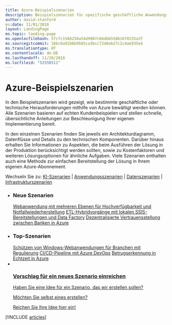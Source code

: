 ```yaml
---
title: Azure-Beispielszenarien
description: Beispielszenarien für spezifische geschäftliche Anwendungsfälle
author: david-stanford
ms:date: 11/01/2018
layout: LandingPage
ms.topic: landing-page
ms.openlocfilehash: 5fcfc1566256a54d9907c66dbb550616f0155a3f
ms.sourcegitcommit: 16bc6a91b6b9565ca3bcc72d6eb27c2c4ae935e4
ms.translationtype: HT
ms.contentlocale: de-DE
ms.lasthandoff: 11/28/2018
ms.locfileid: "52550511"
---
```

# <a name="azure-example-scenarios"></a>Azure-Beispielszenarien

In den Beispielszenarien wird gezeigt, wie bestimmte geschäftliche oder technische Herausforderungen mithilfe von Azure bewältigt werden können. Alle Szenarien basieren auf echten Kundenbeispielen und stellen schnelle, übersichtliche Anleitungen zur Beschleunigung Ihrer eigenen Implementierung bereit.

In den einzelnen Szenarien finden Sie jeweils ein Architekturdiagramm, Datenflüsse und Details zu den technischen Komponenten. Darüber hinaus erhalten Sie Informationen zu Aspekten, die beim Ausführen der Lösung in der Produktion berücksichtigt werden sollten, sowie zu Kostenfaktoren und weiteren Lösungsoptionen für ähnliche Aufgaben. Viele Szenarien enthalten auch eine Methode zur einfachen Bereitstellung der Lösung in Ihrem eigenen Azure-Abonnement.

Wechseln Sie zu: [KI-Szenarien](#ai-scenarios) | [Anwendungsszenarien](#application-scenarios) | [Datenszenarien](#data-scenarios) | [Infrastrukturszenarien](#infrastructure-scenarios)

<ul class="panelContent cardsL">
    <li>
        <div class="cardSize">
            <div class="cardPadding">
                <div class="card">
                    <div class="cardText">
                        <h3>Neue Szenarien</h3>
                        <a class="barLink" href="/azure/architecture/example-scenario/infrastructure/multi-tier-app-disaster-recovery" data-linktype="absolute-path">Webanwendung mit mehreren Ebenen für Hochverfügbarkeit und Notfallwiederherstellung</a>
                        <a class="barLink" href="/azure/architecture/example-scenario/data/hybrid-etl-with-adf" data-linktype="absolute-path">ETL-Hybridvorgänge mit lokalen SSIS-Bereitstellungen und Data Factory</a>
                        <a class="barLink" href="/azure/architecture/example-scenario/apps/decentralized-trust" data-linktype="absolute-path">Dezentralisierte Vertrauensstellung zwischen Banken in Azure</a>
                    </div>
                </div>
            </div>
        </div>
    </li>
    <li>
        <div class="cardSize">
            <div class="cardPadding">
                <div class="card">
                    <div class="cardText">
                        <h3>Top-Szenarien</h3>
                        <a class="barLink" href="/azure/architecture/example-scenario/infrastructure/regulated-multitier-app" data-linktype="absolute-path">Schützen von Windows-Webanwendungen für Branchen mit Regulierung</a>
                        <a class="barLink" href="/azure/architecture/example-scenario/apps/devops-dotnet-webapp" data-linktype="absolute-path">CI/CD-Pipeline mit Azure DevOps</a>
                        <a class="barLink" href="/azure/architecture/example-scenario/data/fraud-detection" data-linktype="absolute-path">Betrugserkennung in Echtzeit in Azure</a>
                    </div>
                </div>
            </div>
        </div>
    </li>
    <li>
        <div class="cardSize">
            <div class="cardPadding">
                <div class="card">
                    <div class="cardText">
                        <a href="https://forms.office.com/Pages/ResponsePage.aspx?id=v4j5cvGGr0GRqy180BHbRy0ZnoKOXdVBqaBz653YPElUNjlNMEpPMDNSSU1aWEIxMFNFNlY2T0E3NC4u" data-linktype="external">
                            <div class="cardSize cardsF">
                                <div class="cardPadding">
                                    <div class="card">
                                        <div class="cardImageOuter">
                                            <div class="cardImage">
                                                <img src="https://docs.microsoft.com/en-us/media/common/i_feedback.svg" alt="" data-linktype="external">
                                            </div>
                                        </div>
                                        <div class="cardText">
                                            <h3 class="x-hidden-focus">Vorschlag für ein neues Szenario einreichen</h3>
                                            <p>Haben Sie eine Idee für ein Szenario, das wir erstellen sollen?</p>
                                            <p>Möchten Sie selbst eines erstellen?</p>
                                            <p>Reichen Sie Ihre Idee hier ein!</p>
                                        </div>
                                    </div>
                                </div>
                            </div>
                        </a>
                    </div>
                </div>
            </div>
        </div>
    </li>
</ul>

[!INCLUDE [articles](../../includes/scenario_articles.md)]